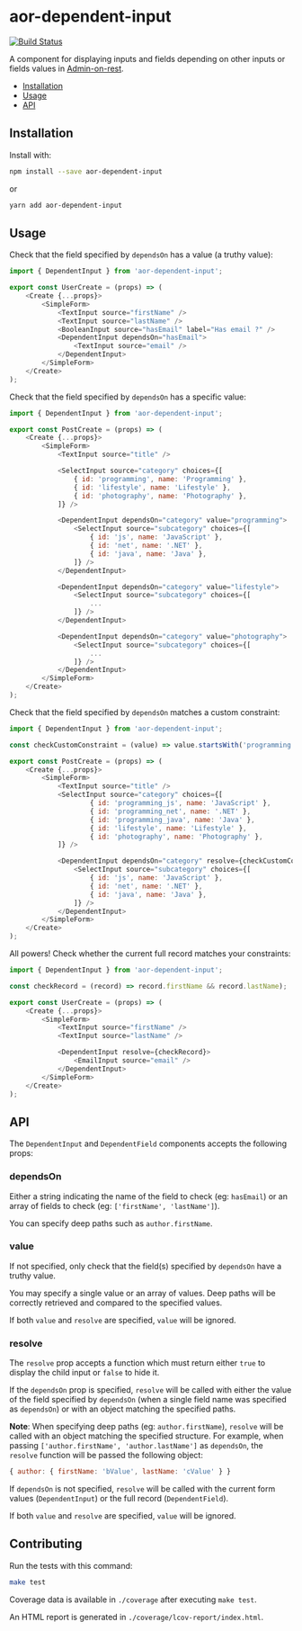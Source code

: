 # aor-dependent-input

[![Build Status](https://travis-ci.org/marmelab/aor-dependent-input.svg?branch=master)](https://travis-ci.org/marmelab/aor-dependent-input)

A component for displaying inputs and fields depending on other inputs or fields values in [Admin-on-rest](https://github.com/marmelab/admin-on-rest).

- [Installation](#installation)
- [Usage](#installation)
- [API](#api)

## Installation

Install with:

```sh
npm install --save aor-dependent-input
```

or

```sh
yarn add aor-dependent-input
```

## Usage

Check that the field specified by `dependsOn` has a value (a truthy value):

```js
import { DependentInput } from 'aor-dependent-input';

export const UserCreate = (props) => (
    <Create {...props}>
        <SimpleForm>
            <TextInput source="firstName" />
            <TextInput source="lastName" />
            <BooleanInput source="hasEmail" label="Has email ?" />
            <DependentInput dependsOn="hasEmail">
                <TextInput source="email" />
            </DependentInput>
        </SimpleForm>
    </Create>
);
```

Check that the field specified by `dependsOn` has a specific value:

```js
import { DependentInput } from 'aor-dependent-input';

export const PostCreate = (props) => (
    <Create {...props}>
        <SimpleForm>
            <TextInput source="title" />

            <SelectInput source="category" choices={[
                { id: 'programming', name: 'Programming' },
                { id: 'lifestyle', name: 'Lifestyle' },
                { id: 'photography', name: 'Photography' },
            ]} />

            <DependentInput dependsOn="category" value="programming">
                <SelectInput source="subcategory" choices={[
                    { id: 'js', name: 'JavaScript' },
                    { id: 'net', name: '.NET' },
                    { id: 'java', name: 'Java' },
                ]} />
            </DependentInput>

            <DependentInput dependsOn="category" value="lifestyle">
                <SelectInput source="subcategory" choices={[
                    ...
                ]} />
            </DependentInput>

            <DependentInput dependsOn="category" value="photography">
                <SelectInput source="subcategory" choices={[
                    ...
                ]} />
            </DependentInput>
        </SimpleForm>
    </Create>
);
```

Check that the field specified by `dependsOn` matches a custom constraint:

```js
import { DependentInput } from 'aor-dependent-input';

const checkCustomConstraint = (value) => value.startsWith('programming'));

export const PostCreate = (props) => (
    <Create {...props}>
        <SimpleForm>
            <TextInput source="title" />
            <SelectInput source="category" choices={[
                    { id: 'programming_js', name: 'JavaScript' },
                    { id: 'programming_net', name: '.NET' },
                    { id: 'programming_java', name: 'Java' },
                    { id: 'lifestyle', name: 'Lifestyle' },
                    { id: 'photography', name: 'Photography' },
            ]} />

            <DependentInput dependsOn="category" resolve={checkCustomConstraint}>
                <SelectInput source="subcategory" choices={[
                    { id: 'js', name: 'JavaScript' },
                    { id: 'net', name: '.NET' },
                    { id: 'java', name: 'Java' },
                ]} />
            </DependentInput>
        </SimpleForm>
    </Create>
);
```

All powers! Check whether the current full record matches your constraints:

```js
import { DependentInput } from 'aor-dependent-input';

const checkRecord = (record) => record.firstName && record.lastName);

export const UserCreate = (props) => (
    <Create {...props}>
        <SimpleForm>
            <TextInput source="firstName" />
            <TextInput source="lastName" />

            <DependentInput resolve={checkRecord}>
                <EmailInput source="email" />
            </DependentInput>
        </SimpleForm>
    </Create>
);
```

## API

The `DependentInput` and `DependentField` components accepts the following props:

### dependsOn

Either a string indicating the name of the field to check (eg: `hasEmail`) or an array of fields to check (eg: `['firstName', 'lastName']`).

You can specify deep paths such as `author.firstName`.

### value

If not specified, only check that the field(s) specified by `dependsOn` have a truthy value.

You may specify a single value or an array of values. Deep paths will be correctly retrieved and compared to the specified values.

If both `value` and `resolve` are specified, `value` will be ignored.

### resolve

The `resolve` prop accepts a function which must return either `true` to display the child input or `false` to hide it.

If the `dependsOn` prop is specified, `resolve` will be called with either the value of the field specified by `dependsOn` (when a single field name was specified as `dependsOn`) or with an object matching the specified paths.

**Note**: When specifying deep paths (eg: `author.firstName`), `resolve` will be called with an object matching the specified structure. For example, when passing `['author.firstName', 'author.lastName']` as `dependsOn`, the `resolve` function will be passed the following object:

```js
{ author: { firstName: 'bValue', lastName: 'cValue' } }
```

If `dependsOn` is not specified, `resolve` will be called with the current form values (`DependentInput`) or the full record (`DependentField`).

If both `value` and `resolve` are specified, `value` will be ignored.

## Contributing

Run the tests with this command:

```sh
make test
```

Coverage data is available in `./coverage` after executing `make test`.

An HTML report is generated in `./coverage/lcov-report/index.html`.
